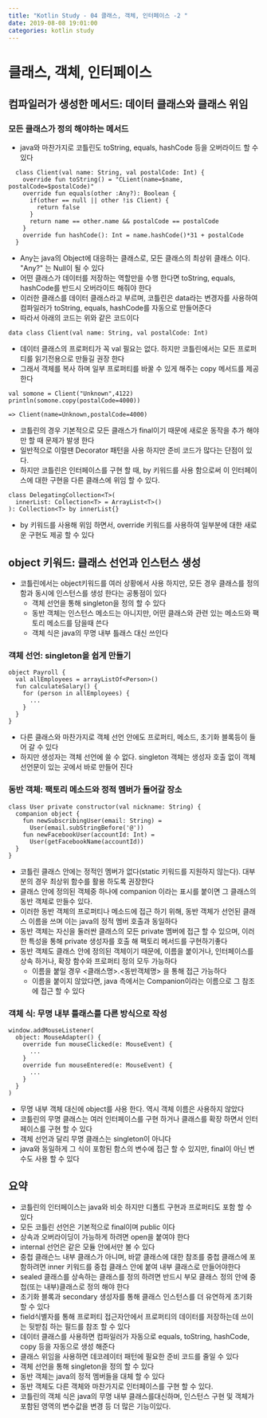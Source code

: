```yaml
---
title: "Kotlin Study - 04 클래스, 객체, 인터페이스 -2 "
date: 2019-08-08 19:01:00 
categories: kotlin study
---
```


# 클래스, 객체, 인터페이스

## 컴파일러가 생성한 메서드: 데이터 클래스와 클래스 위임

### 모든 클래스가 정의 해야하는 메서드
* java와 마찬가지로 코틀린도 toString, equals, hashCode 등을 오버라이드 할 수 있다
~~~
  class Client(val name: String, val postalCode: Int) {
    override fun toString() = "CLient(name=$name, postalCode=$postalCode)"
    override fun equals(other :Any?): Boolean {
      if(other == null || other !is Client) {
        return false
      }
      return name == other.name && postalCode == postalCode
    }
    override fun hashCode(): Int = name.hashCode()*31 + postalCode
  }
~~~
* Any는 java의 Object에 대응하는 클래스로, 모든 클래스의 최상위 클래스 이다. "Any?" 는 Null이 될 수 있다
* 어떤 클래스가 데이터를 저장하는 역할만을 수행 한다면 toString, equals, hashCode를 반드시 오버라이드 해줘야 한다
* 이러한 클래스를 데이터 클래스라고 부르며, 코틀린은 data라는 변경자를 사용하여 컴파일러가 toString, equals, hashCode를 자동으로 만들어준다
* 따라서 아래의 코드는 위와 같은 코드이다
~~~
data class Client(val name: String, val postalCode: Int)
~~~
* 데이터 클래스의 프로퍼티가 꼭 val 필요는 없다. 하지만 코틀린에서는 모든 프로퍼티를 읽기전용으로 만들길 권장 한다
* 그래서 객체를 복사 하며 일부 프로퍼티를 바꿀 수 있게 해주는 copy 메서드를 제공 한다

~~~
val somone = Client("Unknown",4122)
println(somone.copy(postalCode=4000))

=> Client(name=Unknown,postalCode=4000)
~~~
* 코틀린의 경우 기본적으로 모든 클래스가 final이기 때문에 새로운 동작을 추가 해야만 할 때 문제가 발생 한다
* 일반적으로 이럴땐 Decorator 패턴을 사용 하지만 준비 코드가 많다는 단점이 있다.
* 하지만 코틀린은 인터페이스를 구현 할 때, by 키워드를 사용 함으로써 이 인터페이스에 대한 구현을 다른 클래스에 위임 할 수 있다.

~~~
class DelegatingCollection<T>(
  innerList: Collection<T> = ArrayList<T>()
): Collection<T> by innerList{}
~~~

* by 키워드를 사용해 위임 하면서, override 키워드를 사용하여 일부분에 대한 새로운 구현도 제공 할 수 있다

## object 키워드: 클래스 선언과 인스턴스 생성
* 코틀린에서는 object키워드를 여러 상황에서 사용 하지만, 모든 경우 클래스를 정의함과 동시에 인스턴스를 생성 한다는 공통점이 있다
  - 객체 선언을 통해 singleton을 정의 할 수 있다
  - 동반 객체는 인스턴스 메소드는 아니지만, 어떤 클래스와 관련 있는 메소드와 팩토리 메소드를 담을때 쓴다
  - 객체 식은 java의 무명 내부 틀래스 대신 쓰인다

### 객체 선언: singleton을 쉽게 만들기
~~~
object Payroll {
  val allEmployees = arrayListOf<Person>()
  fun calculateSalary() {
    for (person in allEmployees) {
      ...
    }
  }
}
~~~

* 다른 클래스와 마찬가지로 객체 선언 안에도 프로퍼티, 메소드, 초기화 블록등이 들어 갈 수 있다
* 하지만 생성자는 객체 선언에 쓸 수 없다. singleton 객체는 생성자 호출 없이 객체 선언문이 있는 곳에서 바로 만들어 진다

### 동반 객체: 팩토리 메소드와 정적 멤버가 들어갈 장소
~~~
class User private constructor(val nickname: String) {
  companion object {
    fun newSubscribingUser(email: String) =
      User(email.subStringBefore('@'))
    fun newFacebookUser(accountId: Int) =
      User(getFacebookName(accountId))
  }
}
~~~

* 코틀린 클래스 안에는 정적인 멤버가 없다(static 키워드를 지원하지 않는다). 대부분의 경우 최상위 함수를 활용 하도록 권장한다
* 클래스 안에 정의된 객체중 하나에 companion 이라는 표시를 붙이면 그 클래스의 동반 객체로 만들수 있다.
* 이러한 동반 객체의 프로퍼티나 메소드에 접근 하기 위해, 동반 객체가 선언된 클래스 이름을 쓰며 이는 java의 정적 멤버 호출과 동일하다
* 동반 객체는 자신을 둘러싼 클래스의 모든 private 멤버에 접근 할 수 있으며, 이러한 특성을 통해 private 생성자를 호출 해 팩토리 메서드를 구현하기좋다
* 동반 객체도 클래스 안에 정의된 객체이기 때문에, 이름을 붙이거나, 인터페이스를 상속 하거나, 확장 함수와 프로퍼티 정의 모두 가능하다
  - 이름을 붙일 경우 <클래스명>.<동반객체명> 을 통해 접근 가능하다
  - 이름을 붙이지 않았다면, java 측에서는 Companion이라는 이름으로 그 참조에 접근 할 수 있다

### 객체 식: 무명 내부 틀래스를 다른 방식으로 작성
~~~
window.addMouseListener(
  object: MouseAdapter() {
    override fun mouseClicked(e: MouseEvent) {
      ...
    }
    override fun mouseEntered(e: MouseEvent) {
      ...
    }
  }
)
~~~

* 무명 내부 객체 대신에 object를 사용 한다. 역시 객체 이름은 사용하지 않았다
* 코틀린의 무명 클래스는 여러 인터페이스를 구현 하거나 클래스를 확장 하면서 인터페이스를 구현 할 수 있다
* 객체 선언과 달리 무명 클래스는 singleton이 아니다
* java와 동일하게 그 식이 포함된 함스의 변수에 접근 할 수 있지만, final이 아닌 변수도 사용 할 수 있다

## 요약
* 코틀린의 인터페이스는 java와 비슷 하지만 디폴트 구현과 프로퍼티도 포함 할 수 있다
* 모든 코틀린 선언은 기본적으로 final이며 public 이다
* 상속과 오버라이딩이 가능하게 하려면 open을 붙여야 한다
* internal 선언은 같은 모듈 안에서만 볼 수 있다
* 중첩 클래슨느 내부 클래스가 아니며, 바깥 클래스에 대한 참조를 중첩 클래스에 포함하려면 inner 키워드를 중첩 클래스 안에 붙여 내부 클래스로 만들어야한다
* sealed 클래스를 상속하는 클래스를 정의 하려면 반드시 부모 클래스 정의 안에 중첩(또는 내부)클래스로 정의 해야 한다
* 초기화 블록과 secondary 생성자를 통해 클래스 인스턴스를 더 유연하게 초기화 할 수 있다
* field식별자를 통해 프로퍼티 접근자안에서 프로퍼티의 데이터를 저장하는데 쓰이는 뒷받침 하는 필드를 참조 할 수 있다
* 데이터 클래스를 사용하면 컴파일러가 자동으로 equals, toString, hashCode, copy 등을 자동으로 생성 해준다
* 클래스 위임을 사용하면 데코레이터 패턴에 필요한 준비 코드를 줄일 수 있다
* 객체 선언을 통해 singleton을 정의 할 수 있다
* 동반 객체는 java의 정적 멤버들을 대체 할 수 있다
* 동반 객체도 다른 객체와 마찬가지로 인터페이스를 구현 할 수 있다.
* 코틀린의 객체 식은 java의 무명 내부 클래스를대신하며, 인스턴스 구현 및 객체가 포함된 영역의 변수값을 변경 등 더 많은 기능이있다.
